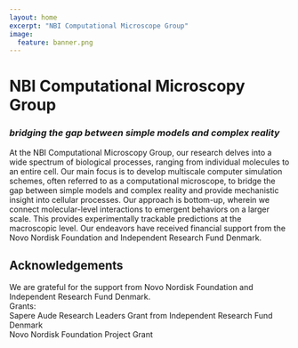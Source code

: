 ```yaml
---
layout: home
excerpt: "NBI Computational Microscope Group"
image:
  feature: banner.png
---
```


# NBI Computational Microscopy Group
### *bridging the gap between simple models and complex reality*

At the NBI Computational Microscopy Group, our research delves into a wide spectrum of biological processes, ranging from individual molecules to an entire cell. Our main focus is to develop multiscale computer simulation schemes, often referred to as a computational microscope, to bridge the gap between simple models and complex reality and provide mechanistic insight into cellular processes. Our approach is bottom-up, wherein we connect molecular-level interactions to emergent behaviors on a larger scale. This provides experimentally trackable predictions at the macroscopic level. Our endeavors have received financial support from the Novo Nordisk Foundation and Independent Research Fund Denmark.


## Acknowledgements

We are grateful for the support from Novo Nordisk Foundation and Independent Research Fund Denmark.<br />
Grants:<br />
Sapere Aude Research Leaders Grant from Independent Research Fund Denmark<br />
Novo Nordisk Foundation Project Grant<br />

